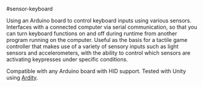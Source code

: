 #sensor-keyboard

Using an Arduino board to control keyboard inputs using various sensors. Interfaces with a connected computer via serial communication, so that you can turn keyboard functions on and off during runtime from another program running on the computer. Useful as the basis for a tactile game controller that makes use of a variety of sensory inputs such as light sensors and accelerometers, with the ability to control which sensors are activating keypresses under specific conditions.

Compatible with any Arduino board with HID support. Tested with Unity using [Ardity](https://github.com/dwilches/Ardity).